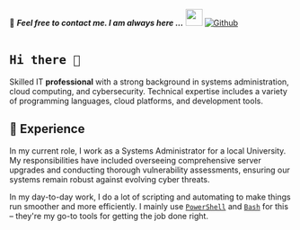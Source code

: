 📝 ***Feel free to contact me. I am always here ...*** <img src="https://media.giphy.com/media/WUlplcMpOCEmTGBtBW/giphy.gif" width="30">  [![Github](https://img.shields.io/github/followers/devHavig?label=Follow%20Me&style=social)](https://github.com/devHavig)
<br>
<br>

## <samp><strong>Hi there 👋</strong></samp>


Skilled IT **professional** with a strong background in systems administration, cloud computing, and cybersecurity. Technical expertise includes a variety of programming languages, cloud platforms, and development tools.

##  🧠 Experience

In my current role, I work as a Systems Administrator for a local University. My responsibilities have included overseeing comprehensive server upgrades and conducting thorough vulnerability assessments, ensuring our systems remain robust against evolving cyber threats.

In my day-to-day work, I do a lot of scripting and automating to make things run smoother and more efficiently. I mainly use [`PowerShell`](https://github.com/PowerShell/PowerShell) and [`Bash`](https://www.gnu.org/software/bash/) for this – they're my go-to tools for getting the job done right.
